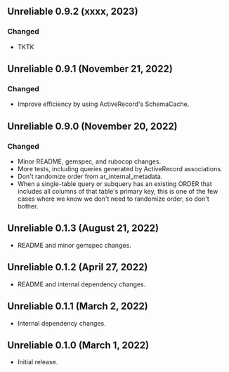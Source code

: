 ## Unreliable 0.9.2 (xxxx, 2023) ##

### Changed

* TKTK

## Unreliable 0.9.1 (November 21, 2022) ##

### Changed

* Improve efficiency by using ActiveRecord's SchemaCache.

## Unreliable 0.9.0 (November 20, 2022) ##

### Changed

* Minor README, gemspec, and rubocop changes.
* More tests, including queries generated by ActiveRecord associations.
* Don't randomize order from ar\_internal\_metadata.
* When a single-table query or subquery has an existing ORDER that includes all columns of that table's primary key, this is one of the few cases where we know we don't need to randomize order, so don't bother.

## Unreliable 0.1.3 (August 21, 2022) ##

* README and minor gemspec changes.

## Unreliable 0.1.2 (April 27, 2022) ##

* README and internal dependency changes.

## Unreliable 0.1.1 (March 2, 2022) ##

* Internal dependency changes.

## Unreliable 0.1.0 (March 1, 2022) ##

* Initial release.
